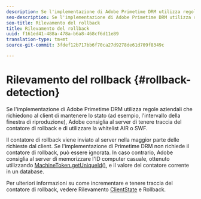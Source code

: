 ```yaml
---
description: Se l'implementazione di Adobe Primetime DRM utilizza regole aziendali che richiedono al client di mantenere lo stato (ad esempio, l'intervallo della finestra di riproduzione), Adobe consiglia al server di tenere traccia del contatore di rollback e di utilizzare la whitelist AIR o SWF.
seo-description: Se l'implementazione di Adobe Primetime DRM utilizza regole aziendali che richiedono al client di mantenere lo stato (ad esempio, l'intervallo della finestra di riproduzione), Adobe consiglia al server di tenere traccia del contatore di rollback e di utilizzare la whitelist AIR o SWF.
seo-title: Rilevamento del rollback
title: Rilevamento del rollback
uuid: f161ed41-488a-478a-b6a8-468cf6d11e89
translation-type: tm+mt
source-git-commit: 3fdef12b717bb6f70ca27d9278de61d709f8349c

---
```



# Rilevamento del rollback {#rollback-detection}

Se l&#39;implementazione di Adobe Primetime DRM utilizza regole aziendali che richiedono al client di mantenere lo stato (ad esempio, l&#39;intervallo della finestra di riproduzione), Adobe consiglia al server di tenere traccia del contatore di rollback e di utilizzare la whitelist AIR o SWF.

Il contatore di rollback viene inviato al server nella maggior parte delle richieste dal client. Se l&#39;implementazione di Primetime DRM non richiede il contatore di rollback, può essere ignorata. In caso contrario, Adobe consiglia al server di memorizzare l&#39;ID computer casuale, ottenuto utilizzando [MachineToken.getUniqueId()](https://help.adobe.com/en_US/primetime/api/drm-apis/server/javadocs-flashaccess-pro/com/adobe/flashaccess/sdk/cert/MachineId.html#getUniqueId()), e il valore del contatore corrente in un database.

Per ulteriori informazioni su come incrementare e tenere traccia del contatore di rollback, vedere Rilevamento [ClientState](https://help.adobe.com/en_US/primetime/api/drm-apis/server/javadocs-flashaccess-pro/com/adobe/flashaccess/sdk/protocol/ClientState.html) e Rollback.